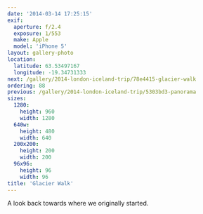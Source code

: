 ```yaml
---
date: '2014-03-14 17:25:15'
exif:
  aperture: f/2.4
  exposure: 1/553
  make: Apple
  model: 'iPhone 5'
layout: gallery-photo
location:
  latitude: 63.53497167
  longitude: -19.34731333
next: /gallery/2014-london-iceland-trip/78e4415-glacier-walk
ordering: 88
previous: /gallery/2014-london-iceland-trip/5303bd3-panorama
sizes:
  1280:
    height: 960
    width: 1280
  640w:
    height: 480
    width: 640
  200x200:
    height: 200
    width: 200
  96x96:
    height: 96
    width: 96
title: 'Glacier Walk'
---
```


A look back towards where we originally started.
